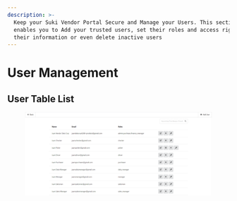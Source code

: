 ```yaml
---
description: >-
  Keep your Suki Vendor Portal Secure and Manage your Users. This section
  enables you to Add your trusted users, set their roles and access rights, edit
  their information or even delete inactive users
---
```


# User Management

## User Table List

<figure><img src="../../.gitbook/assets/1 User table list.png" alt=""><figcaption></figcaption></figure>
